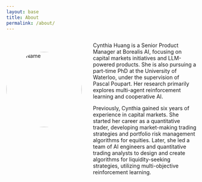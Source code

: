 ```yaml
---
layout: base
title: About
permalink: /about/
---
```


<head>
    <title>About Me</title>
    <style>
        .container {
            display: flex;
            align-items: flex-start;
        }
        .profile-photo {
            margin-top: 40px;
            width: 200px;
            height: 200px;
            border-radius: 50%;
            margin-right: 30px; /* Adds space between the photo and the text */
        }
        .content {
            max-width: 500px; /* Adjust the width as needed */
        }
        /* Additional styles can be added as needed */
    </style>
</head>
<body>
    <div class="container">
        <div>
            <img src="{{ site.baseurl }}/assets/images/about.jpg" alt="Your Name" class="profile-photo">
        </div>
        <div class="content">
            <p>Cynthia Huang is a Senior Product Manager at Borealis AI, focusing on capital markets initiatives and LLM-powered products. She is also pursuing a part-time PhD at the University of Waterloo, under the supervision of Pascal Poupart. Her research primarily explores multi-agent reinforcement learning and cooperative AI. </p>
            <p>Previously, Cynthia gained six years of experience in capital markets. She started her career as a quantitative trader, developing market-making trading strategies and portfolio risk management algorithms for equities. Later, she led a team of AI engineers and quantitative trading analysts to design and create algorithms for liquidity-seeking strategies, utilizing multi-objective reinforcement learning.</p>
        </div>
    </div>
</body>



